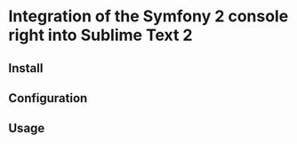 # Integration of the Symfony 2 console right into Sublime Text 2

## Install

## Configuration

## Usage